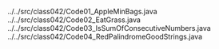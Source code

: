 ../../src/class042/Code01_AppleMinBags.java
../../src/class042/Code02_EatGrass.java
../../src/class042/Code03_IsSumOfConsecutiveNumbers.java
../../src/class042/Code04_RedPalindromeGoodStrings.java
